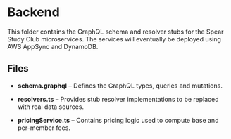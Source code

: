 # Backend

This folder contains the GraphQL schema and resolver stubs for the Spear Study Club microservices.  The services will eventually be deployed using AWS AppSync and DynamoDB.

## Files

- **schema.graphql** – Defines the GraphQL types, queries and mutations.
- **resolvers.ts** – Provides stub resolver implementations to be replaced with real data sources.


- **pricingService.ts** – Contains pricing logic used to compute base and per-member fees.
